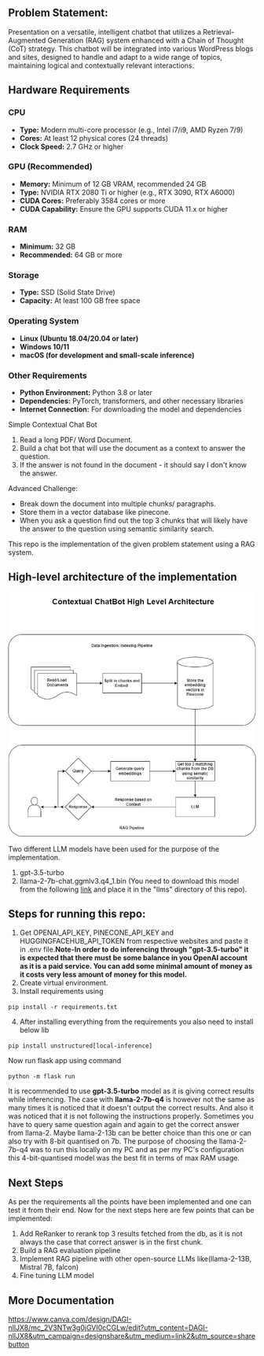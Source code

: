 ## Problem Statement:
Presentation on a versatile, intelligent chatbot that utilizes a Retrieval-Augmented Generation (RAG) system enhanced with a Chain of Thought (CoT) strategy. This chatbot will be integrated into various WordPress blogs and sites, designed to handle and adapt to a wide range of topics, maintaining logical and contextually relevant interactions.


## Hardware Requirements

### CPU
- **Type:** Modern multi-core processor (e.g., Intel i7/i9, AMD Ryzen 7/9)
- **Cores:** At least 12 physical cores (24 threads)
- **Clock Speed:** 2.7 GHz or higher

### GPU (Recommended)
- **Memory:** Minimum of 12 GB VRAM,  recommended 24 GB
- **Type:** NVIDIA RTX 2080 Ti or higher (e.g., RTX 3090, RTX A6000)
- **CUDA Cores:** Preferably 3584 cores or more
- **CUDA Capability:** Ensure the GPU supports CUDA 11.x or higher

### RAM
- **Minimum:** 32 GB
- **Recommended:** 64 GB or more

### Storage
- **Type:** SSD (Solid State Drive)
- **Capacity:** At least 100 GB free space

### Operating System
- **Linux (Ubuntu 18.04/20.04 or later)**
- **Windows 10/11**
- **macOS (for development and small-scale inference)**

### Other Requirements
- **Python Environment:** Python 3.8 or later
- **Dependencies:** PyTorch, transformers, and other necessary libraries
- **Internet Connection:** For downloading the model and dependencies

Simple Contextual Chat Bot
1. Read a long PDF/ Word Document. 
2. Build a chat bot that will use the document as a context to answer the question. 
3. If the answer is not found in the document - it should say I don't know the answer. 

Advanced Challenge:
- Break down the document into multiple chunks/ paragraphs. 
- Store them in a vector database like pinecone.  
- When you ask a question find out the top 3 chunks that will likely have the answer to the question using semantic similarity search. 

This repo is the implementation of the given problem statement using a RAG system. 
## High-level architecture of the implementation
![](Contextual_Chatbot.drawio.png)

Two different LLM models have been used for the purpose of the implementation.
1. gpt-3.5-turbo
2. llama-2-7b-chat.ggmlv3.q4_1.bin (You need to download this model from the following [link](https://huggingface.co/TheBloke/Llama-2-7B-Chat-GGML/tree/main) 
and place it in the "llms" directory of this repo).

## Steps for running this repo:
1. Get OPENAI_API_KEY, PINECONE_API_KEY and HUGGINGFACEHUB_API_TOKEN from respective websites and paste it in .env file.**Note-In order to do inferencing through "gpt-3.5-turbo" it is expected that there must be some balance in you OpenAI account as 
it is a paid service. You can add some minimal amount of money as it costs very less amount of money for this model.**
2. Create virtual environment. 
3. Install requirements using

``pip install -r requirements.txt``

4. After installing everything from the requirements you also need to install below lib

``pip install unstructured[local-inference]``


Now run flask app using command 

``python -m flask run``

It is recommended to use **gpt-3.5-turbo** model as it is giving correct results while inferencing. 
The case with **llama-2-7b-q4** is however not the same as many times it is noticed that it doesn't output the 
correct results. And also it was noticed that it is not following the instructions properly. Sometimes you have 
to query same question again and again to get the correct answer from llama-2. 
Maybe llama-2-13b can be better choice than this one or can also try with 8-bit quantised on 7b. 
The purpose of choosing the llama-2-7b-q4 was to run this locally on my PC and 
as per my PC's configuration this 4-bit-quantised model was the best fit in terms of max RAM usage.

## Next Steps
As per the requirements all the points have been implemented and one can test it from their end. Now for the next steps
here are few points that can be implemented:
1. Add ReRanker to rerank top 3 results fetched from the db, as it is not always the case that correct answer is in the first chunk.
2. Build a RAG evaluation pipeline
3. Implement RAG pipeline with other open-source LLMs like(llama-2-13B, Mistral 7B, falcon)
4. Fine tuning LLM model


## More Documentation

https://www.canva.com/design/DAGI-nllJX8/mc_2V3NTw3g0jGVI0cCGLw/edit?utm_content=DAGI-nllJX8&utm_campaign=designshare&utm_medium=link2&utm_source=sharebutton 
